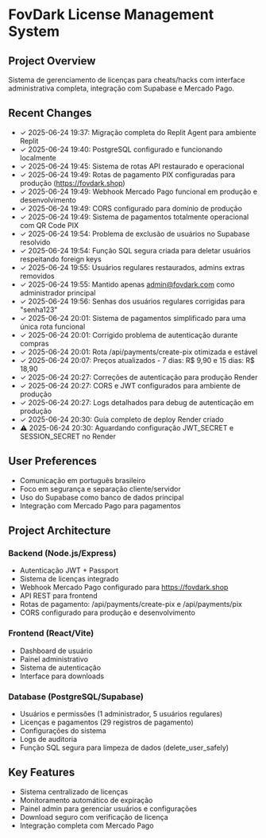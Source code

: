 # FovDark License Management System

## Project Overview
Sistema de gerenciamento de licenças para cheats/hacks com interface administrativa completa, integração com Supabase e Mercado Pago.

## Recent Changes
- ✓ 2025-06-24 19:37: Migração completa do Replit Agent para ambiente Replit
- ✓ 2025-06-24 19:40: PostgreSQL configurado e funcionando localmente
- ✓ 2025-06-24 19:45: Sistema de rotas API restaurado e operacional
- ✓ 2025-06-24 19:49: Rotas de pagamento PIX configuradas para produção (https://fovdark.shop)
- ✓ 2025-06-24 19:49: Webhook Mercado Pago funcional em produção e desenvolvimento
- ✓ 2025-06-24 19:49: CORS configurado para domínio de produção
- ✓ 2025-06-24 19:49: Sistema de pagamentos totalmente operacional com QR Code PIX
- ✓ 2025-06-24 19:54: Problema de exclusão de usuários no Supabase resolvido
- ✓ 2025-06-24 19:54: Função SQL segura criada para deletar usuários respeitando foreign keys
- ✓ 2025-06-24 19:55: Usuários regulares restaurados, admins extras removidos
- ✓ 2025-06-24 19:55: Mantido apenas admin@fovdark.com como administrador principal
- ✓ 2025-06-24 19:56: Senhas dos usuários regulares corrigidas para "senha123"
- ✓ 2025-06-24 20:01: Sistema de pagamentos simplificado para uma única rota funcional
- ✓ 2025-06-24 20:01: Corrigido problema de autenticação durante compras
- ✓ 2025-06-24 20:01: Rota /api/payments/create-pix otimizada e estável
- ✓ 2025-06-24 20:07: Preços atualizados - 7 dias: R$ 9,90 e 15 dias: R$ 18,90
- ✓ 2025-06-24 20:27: Correções de autenticação para produção Render
- ✓ 2025-06-24 20:27: CORS e JWT configurados para ambiente de produção
- ✓ 2025-06-24 20:27: Logs detalhados para debug de autenticação em produção
- ✓ 2025-06-24 20:30: Guia completo de deploy Render criado
- ⚠️ 2025-06-24 20:30: Aguardando configuração JWT_SECRET e SESSION_SECRET no Render

## User Preferences
- Comunicação em português brasileiro
- Foco em segurança e separação cliente/servidor
- Uso do Supabase como banco de dados principal
- Integração com Mercado Pago para pagamentos

## Project Architecture
### Backend (Node.js/Express)
- Autenticação JWT + Passport
- Sistema de licenças integrado
- Webhook Mercado Pago configurado para https://fovdark.shop
- API REST para frontend
- Rotas de pagamento: /api/payments/create-pix e /api/payments/pix
- CORS configurado para produção e desenvolvimento

### Frontend (React/Vite)
- Dashboard de usuário
- Painel administrativo
- Sistema de autenticação
- Interface para downloads

### Database (PostgreSQL/Supabase)
- Usuários e permissões (1 administrador, 5 usuários regulares)
- Licenças e pagamentos (29 registros de pagamento)
- Configurações do sistema
- Logs de auditoria
- Função SQL segura para limpeza de dados (delete_user_safely)

## Key Features
- Sistema centralizado de licenças
- Monitoramento automático de expiração
- Painel admin para gerenciar usuários e configurações
- Download seguro com verificação de licença
- Integração completa com Mercado Pago